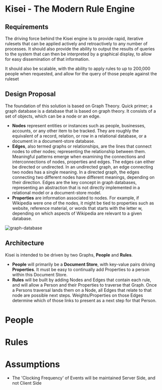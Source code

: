 # Kisei - The Modern Rule Engine

## Requirements

The driving force behind the Kisei engine is to provide rapid, iterative rulesets that can be applied actively and retroactively to any number of processes. It should also provide the ability to output the results of queries to the system that can then be interpreted by a graphical display, to allow for easy dissemination of that information.

It should also be scalable, with the ability to apply rules to up to 200,000 people when requested, and allow for the query of those people against the ruleset

## Design Proposal

The foundation of this solution is based on Graph Theory. Quick primer; a graph database is a database that is based on graph theory. It consists of a set of objects, which can be a node or an edge.
 - **Nodes** represent entities or instances such as people, businesses, accounts, or any other item to be tracked. They are roughly the equivalent of a record, relation, or row in a relational database, or a document in a document-store database.
 - **Edges**, also termed graphs or relationships, are the lines that connect nodes to other nodes; representing the relationship between them. Meaningful patterns emerge when examining the connections and interconnections of nodes, properties and edges. The edges can either be directed or undirected. In an undirected graph, an edge connecting two nodes has a single meaning. In a directed graph, the edges connecting two different nodes have different meanings, depending on their direction. Edges are the key concept in graph databases, representing an abstraction that is not directly implemented in a relational model or a document-store model.
 - **Properties** are information associated to nodes. For example, if Wikipedia were one of the nodes, it might be tied to properties such as website, reference material, or words that starts with the letter w, depending on which aspects of Wikipedia are relevant to a given database.

![graph-database](https://github.com/gopassport-health/gpp-architecture/blob/main/assets/GraphDatabase_PropertyGraph.png)

## Architecture

Kisei is intended to be driven by two Graphs, **People** and **Rules**.
 - **People** will primarily be a **Document Store**, with key-value pairs driving **Properties**. It must be easy to continually add Properties to a person within this Document Store.
 - **Rules** will be built by adding Nodes and Edges that contain each rule, and will allow a Person and their Properties to traverse that Graph. Once a Persons traversal lands them on a Node, all Edges that relate to that node are possible next steps. Weights/Properties on those Edges determine which of those links to present as a next step for that Person.

# People


# Rules


# Assumptions
 - The 'Clocking Frequency' of Events will be maintained Server Side, and not Client Side
